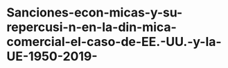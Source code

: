 # Sanciones-econ-micas-y-su-repercusi-n-en-la-din-mica-comercial-el-caso-de-EE.-UU.-y-la-UE-1950-2019-